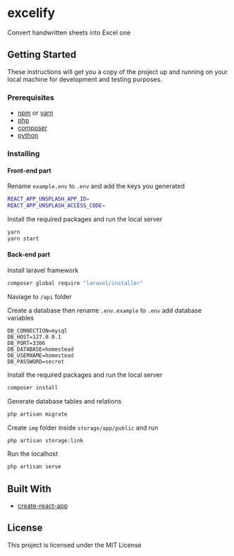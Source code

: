 # excelify

Convert handwritten sheets into Excel one

## Getting Started

These instructions will get you a copy of the project up and running on your local machine for development and testing purposes.

### Prerequisites

* [npm](https://www.npmjs.com/get-npm) or [yarn](https://yarnpkg.com/en/)
* [php](http://php.net/)
* [composer](https://getcomposer.org/)
* [python](https://www.python.org/downloads/)

### Installing

#### Front-end part

Rename `example.env` to `.env` and add the keys you generated

```sh
REACT_APP_UNSPLASH_APP_ID=
REACT_APP_UNSPLASH_ACCESS_CODE=
```

Install the required packages and run the local server

```sh
yarn
yarn start
```

#### Back-end part

Install laravel framework

```sh
composer global require "laravel/installer"
```

Naviage to `/api` folder

Create a database then rename `.env.example` to `.env` add database variables

```
DB_CONNECTION=mysql
DB_HOST=127.0.0.1
DB_PORT=3306
DB_DATABASE=homestead
DB_USERNAME=homestead
DB_PASSWORD=secret
```

Install the required packages and run the local server

```sh
composer install
```

Generate database tables and relations

```sh
php artisan migrate
```

Create `img` folder inside `storage/app/public` and run

```sh
php artisan storage:link
```

Run the localhost

```sh
php artisan serve
```

## Built With

* [create-react-app](https://github.com/facebook/create-react-app)

## License

This project is licensed under the MIT License
